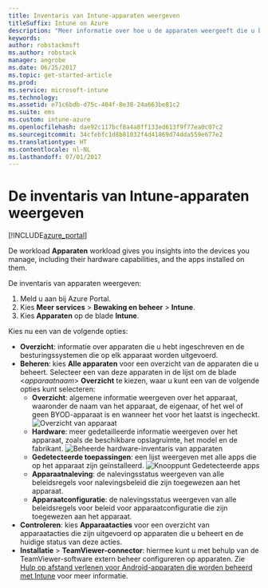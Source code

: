 ```yaml
---
title: Inventaris van Intune-apparaten weergeven
titleSuffix: Intune on Azure
description: "Meer informatie over hoe u de apparaten weergeeft die u beheert met Intune en over de hardware en geïnstalleerde apps."
keywords: 
author: robstackmsft
ms.author: robstack
manager: angrobe
ms.date: 06/25/2017
ms.topic: get-started-article
ms.prod: 
ms.service: microsoft-intune
ms.technology: 
ms.assetid: e71c6bdb-d75c-404f-8e38-24a663be81c2
ms.suite: ems
ms.custom: intune-azure
ms.openlocfilehash: dae92c117bcf8a4a8ff133ed613f9f77ea0c07c2
ms.sourcegitcommit: 34cfebfc1d8b81032f4d41869d74dda559e677e2
ms.translationtype: HT
ms.contentlocale: nl-NL
ms.lasthandoff: 07/01/2017
---
```

# <a name="how-to-view-intune-device-inventory"></a>De inventaris van Intune-apparaten weergeven


[!INCLUDE[azure_portal](./includes/azure_portal.md)]

De workload **Apparaten** workload gives you insights into the devices you manage, including their hardware capabilities, and the apps installed on them. 

De inventaris van apparaten weergeven:

1. Meld u aan bij Azure Portal.
2. Kies **Meer services** > **Bewaking en beheer** > **Intune**.
3. Kies **Apparaten** op de blade **Intune**.

Kies nu een van de volgende opties:

- **Overzicht**: informatie over apparaten die u hebt ingeschreven en de besturingssystemen die op elk apparaat worden uitgevoerd.
- **Beheren**: kies **Alle apparaten** voor een overzicht van de apparaten die u beheert.
    Selecteer een van deze apparaten in de lijst om de blade <*apparaatnaam*> **Overzicht** te kiezen, waar u kunt een van de volgende opties kunt selecteren:
    - **Overzicht**: algemene informatie weergeven over het apparaat, waaronder de naam van het apparaat, de eigenaar, of het wel of geen BYOD-apparaat is en wanneer het voor het laatst is ingecheckt.
    ![Overzicht van apparaat](./media/device-overview.png)
    - **Hardware**: meer gedetailleerde informatie weergeven over het apparaat, zoals de beschikbare opslagruimte, het model en de fabrikant.
    ![Beheerde hardware-inventaris van apparaten](./media/hardware-inventory.png)
    - **Gedetecteerde toepassingen**: een lijst weergeven met alle apps die op het apparaat zijn geïnstalleerd.
    ![Knooppunt Gedetecteerde apps](./media/detected-applications.png)
    - **Apparaatnaleving**: de nalevingsstatus weergeven van alle beleidsregels voor nalevingsbeleid die zijn toegewezen aan het apparaat.
    - **Apparaatconfiguratie**: de nalevingsstatus weergeven van alle beleidsregels voor beleid voor apparaatconfiguratie die zijn toegewezen aan het apparaat.
- **Controleren**: kies **Apparaatacties** voor een overzicht van apparaatacties die zijn uitgevoerd op apparaten die u beheert en de huidige status van deze acties.
- **Installatie** > **TeamViewer-connector**: hiermee kunt u met behulp van de TeamViewer-software extern beheer configureren op apparaten. Zie [Hulp op afstand verlenen voor Android-apparaten die worden beheerd met Intune](/intune/device-profile-android-teamviewer) voor meer informatie.


